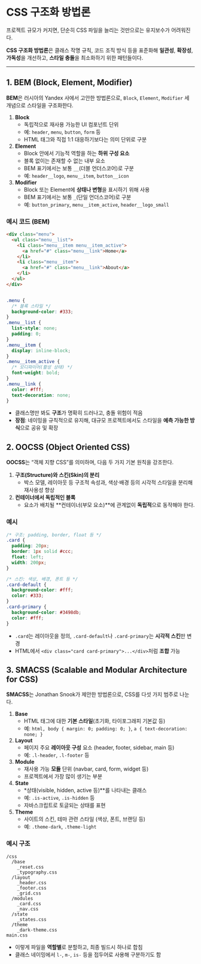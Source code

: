 # CSS 구조화 방법론

프로젝트 규모가 커지면, 단순히 CSS 파일을 늘리는 것만으로는 유지보수가 어려워진다.

**CSS 구조화 방법론**은 클래스 작명 규칙, 코드 조직 방식 등을 표준화해 **일관성**, **확장성**, **가독성**을 개선하고, **스타일 충돌**을 최소화하기 위한 패턴들이다.

---

## 1. BEM (Block, Element, Modifier)

**BEM**은 러시아의 Yandex 사에서 고안한 방법론으로, `Block`, `Element`, `Modifier` 세 개념으로 스타일을 구조화한다.

1. **Block**
    - 독립적으로 재사용 가능한 UI 컴포넌트 단위
    - 예: `header`, `menu`, `button`, `form` 등
    - HTML 태그와 직접 1:1 대응하기보다는 의미 단위로 구분
2. **Element**
    - Block 안에서 기능적 역할을 하는 **하위 구성 요소**
    - 블록 없이는 존재할 수 없는 내부 요소
    - BEM 표기에서는 보통 `__`(더블 언더스코어)로 구분
    - 예: `header__logo`, `menu__item`, `button__icon`
3. **Modifier**
    - Block 또는 Element에 **상태나 변형**을 표시하기 위해 사용
    - BEM 표기에서는 보통 `_`(단일 언더스코어)로 구분
    - 예: `button_primary`, `menu__item_active`, `header__logo_small`

### 예시 코드 (BEM)

```html
<div class="menu">
  <ul class="menu__list">
    <li class="menu__item menu__item_active">
      <a href="#" class="menu__link">Home</a>
    </li>
    <li class="menu__item">
      <a href="#" class="menu__link">About</a>
    </li>
  </ul>
</div>
```

```css

.menu {
  /* 블록 스타일 */
  background-color: #333;
}
.menu__list {
  list-style: none;
  padding: 0;
}
.menu__item {
  display: inline-block;
}
.menu__item_active {
  /* 모디파이어(활성 상태) */
  font-weight: bold;
}
.menu__link {
  color: #fff;
  text-decoration: none;
}

```

- 클래스명만 봐도 **구조**가 명확히 드러나고, 충돌 위험이 적음
- **장점**: 네이밍을 규칙적으로 유지해, 대규모 프로젝트에서도 스타일을 **예측 가능한 방식**으로 공유 및 확장

## 2. OOCSS (Object Oriented CSS)

**OOCSS**는 “객체 지향 CSS”를 의미하며, 다음 두 가지 기본 원칙을 강조한다.

1. **구조(Structure)와 스킨(Skin)의 분리**
    - 박스 모델, 레이아웃 등 구조적 속성과, 색상·배경 등의 시각적 스타일을 분리해 재사용성 향상
2. **컨테이너에서 독립적인 블록**
    - 요소가 배치될 **컨테이너(부모 요소)**에 관계없이 **독립적**으로 동작해야 한다.

### 예시

```css
/* 구조: padding, border, float 등 */
.card {
  padding: 20px;
  border: 1px solid #ccc;
  float: left;
  width: 200px;
}

/* 스킨: 색상, 배경, 폰트 등 */
.card-default {
  background-color: #fff;
  color: #333;
}
.card-primary {
  background-color: #3498db;
  color: #fff;
}

```

- `.card`는 레이아웃을 정의, `.card-default`나 `.card-primary`는 **시각적 스킨**만 변경
- HTML에서 `<div class="card card-primary">...</div>`처럼 **조합** 가능

## 3. SMACSS (Scalable and Modular Architecture for CSS)

**SMACSS**는 Jonathan Snook가 제안한 방법론으로, CSS를 다섯 가지 범주로 나눈다.

1. **Base**
    - HTML 태그에 대한 **기본 스타일**(초기화, 타이포그래피 기본값 등)
    - 예: `html, body { margin: 0; padding: 0; }`, `a { text-decoration: none; }`
2. **Layout**
    - 페이지 주요 **레이아웃 구성** 요소 (header, footer, sidebar, main 등)
    - 예: `.l-header`, `.l-footer` 등
3. **Module**
    - 재사용 가능 **모듈** 단위 (navbar, card, form, widget 등)
    - 프로젝트에서 가장 많이 생기는 부분
4. **State**
    - *상태(visible, hidden, active 등)**를 나타내는 클래스
    - 예: `.is-active`, `.is-hidden` 등
    - 자바스크립트로 토글되는 상태를 표현
5. **Theme**
    - 사이트의 스킨, 테마 관련 스타일 (색상, 폰트, 브랜딩 등)
    - 예: `.theme-dark`, `.theme-light`

### 예시 구조

```
/css
  /base
    _reset.css
    _typography.css
  /layout
    _header.css
    _footer.css
    _grid.css
  /modules
    _card.css
    _nav.css
  /state
    _states.css
  /theme
    _dark-theme.css
main.css
```

- 이렇게 파일을 **역할별**로 분할하고, 최종 빌드시 하나로 합침
- 클래스 네이밍에서 `l-`, `m-`, `is-` 등을 접두어로 사용해 구분하기도 함